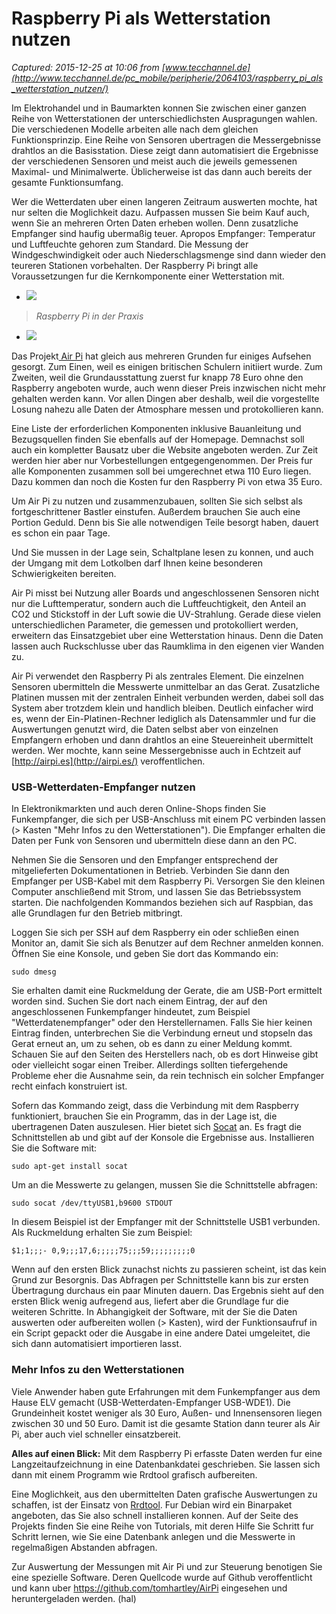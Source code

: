 # Raspberry Pi als Wetterstation nutzen 

_Captured: 2015-12-25 at 10:06 from [www.tecchannel.de](http://www.tecchannel.de/pc_mobile/peripherie/2064103/raspberry_pi_als_wetterstation_nutzen/)_

Im Elektrohandel und in Baumarkten konnen Sie zwischen einer ganzen Reihe von Wetterstationen der unterschiedlichsten Auspragungen wahlen. Die verschiedenen Modelle arbeiten alle nach dem gleichen Funktionsprinzip. Eine Reihe von Sensoren ubertragen die Messergebnisse drahtlos an die Basisstation. Diese zeigt dann automatisiert die Ergebnisse der verschiedenen Sensoren und meist auch die jeweils gemessenen Maximal- und Minimalwerte. Üblicherweise ist das dann auch bereits der gesamte Funktionsumfang.

Wer die Wetterdaten uber einen langeren Zeitraum auswerten mochte, hat nur selten die Moglichkeit dazu. Aufpassen mussen Sie beim Kauf auch, wenn Sie an mehreren Orten Daten erheben wollen. Denn zusatzliche Empfanger sind haufig ubermaßig teuer. Apropos Empfanger: Temperatur und Luftfeuchte gehoren zum Standard. Die Messung der Windgeschwindigkeit oder auch Niederschlagsmenge sind dann wieder den teureren Stationen vorbehalten. Der Raspberry Pi bringt alle Voraussetzungen fur die Kernkomponente einer Wetterstation mit.

  * ![](http://images.tecchannel.de/images/tecchannel/bdb/2525465/522x294.png)

> _Raspberry Pi in der Praxis_

  * ![](http://images.tecchannel.de/images/tecchannel/bdb/2518726/522x294.png)

Das Projekt[ Air Pi](http://airpi.es/) hat gleich aus mehreren Grunden fur einiges Aufsehen gesorgt. Zum Einen, weil es einigen britischen Schulern initiiert wurde. Zum Zweiten, weil die Grundausstattung zuerst fur knapp 78 Euro ohne den Raspberry angeboten wurde, auch wenn dieser Preis inzwischen nicht mehr gehalten werden kann. Vor allen Dingen aber deshalb, weil die vorgestellte Losung nahezu alle Daten der Atmosphare messen und protokollieren kann.

Eine Liste der erforderlichen Komponenten inklusive Bauanleitung und Bezugsquellen finden Sie ebenfalls auf der Homepage. Demnachst soll auch ein kompletter Bausatz uber die Website angeboten werden. Zur Zeit werden hier aber nur Vorbestellungen entgegengenommen. Der Preis fur alle Komponenten zusammen soll bei umgerechnet etwa 110 Euro liegen. Dazu kommen dan noch die Kosten fur den Raspberry Pi von etwa 35 Euro.

Um Air Pi zu nutzen und zusammenzubauen, sollten Sie sich selbst als fortgeschrittener Bastler einstufen. Außerdem brauchen Sie auch eine Portion Geduld. Denn bis Sie alle notwendigen Teile besorgt haben, dauert es schon ein paar Tage.

Und Sie mussen in der Lage sein, Schaltplane lesen zu konnen, und auch der Umgang mit dem Lotkolben darf Ihnen keine besonderen Schwierigkeiten bereiten.

Air Pi misst bei Nutzung aller Boards und angeschlossenen Sensoren nicht nur die Lufttemperatur, sondern auch die Luftfeuchtigkeit, den Anteil an CO2 und Stickstoff in der Luft sowie die UV-Strahlung. Gerade diese vielen unterschiedlichen Parameter, die gemessen und protokolliert werden, erweitern das Einsatzgebiet uber eine Wetterstation hinaus. Denn die Daten lassen auch Ruckschlusse uber das Raumklima in den eigenen vier Wanden zu.

Air Pi verwendet den Raspberry Pi als zentrales Element. Die einzelnen Sensoren ubermitteln die Messwerte unmittelbar an das Gerat. Zusatzliche Platinen mussen mit der zentralen Einheit verbunden werden, dabei soll das System aber trotzdem klein und handlich bleiben. Deutlich einfacher wird es, wenn der Ein-Platinen-Rechner lediglich als Datensammler und fur die Auswertungen genutzt wird, die Daten selbst aber von einzelnen Empfangern erhoben und dann drahtlos an eine Steuereinheit ubermittelt werden. Wer mochte, kann seine Messergebnisse auch in Echtzeit auf [http://airpi.es](http://airpi.es/) veroffentlichen.

### USB-Wetterdaten-Empfanger nutzen

In Elektronikmarkten und auch deren Online-Shops finden Sie Funkempfanger, die sich per USB-Anschluss mit einem PC verbinden lassen (> Kasten "Mehr Infos zu den Wetterstationen"). Die Empfanger erhalten die Daten per Funk von Sensoren und ubermitteln diese dann an den PC.

Nehmen Sie die Sensoren und den Empfanger entsprechend der mitgelieferten Dokumentationen in Betrieb. Verbinden Sie dann den Empfanger per USB-Kabel mit dem Raspberry Pi. Versorgen Sie den kleinen Computer anschließend mit Strom, und lassen Sie das Betriebssystem starten. Die nachfolgenden Kommandos beziehen sich auf Raspbian, das alle Grundlagen fur den Betrieb mitbringt.

Loggen Sie sich per SSH auf dem Raspberry ein oder schließen einen Monitor an, damit Sie sich als Benutzer auf dem Rechner anmelden konnen. Öffnen Sie eine Konsole, und geben Sie dort das Kommando ein:

`sudo dmesg`

Sie erhalten damit eine Ruckmeldung der Gerate, die am USB-Port ermittelt worden sind. Suchen Sie dort nach einem Eintrag, der auf den angeschlossenen Funkempfanger hindeutet, zum Beispiel "Wetterdatenempfanger" oder den Herstellernamen. Falls Sie hier keinen Eintrag finden, unterbrechen Sie die Verbindung erneut und stopseln das Gerat erneut an, um zu sehen, ob es dann zu einer Meldung kommt. Schauen Sie auf den Seiten des Herstellers nach, ob es dort Hinweise gibt oder vielleicht sogar einen Treiber. Allerdings sollten tiefergehende Probleme eher die Ausnahme sein, da rein technisch ein solcher Empfanger recht einfach konstruiert ist.

Sofern das Kommando zeigt, dass die Verbindung mit dem Raspberry funktioniert, brauchen Sie ein Programm, das in der Lage ist, die ubertragenen Daten auszulesen. Hier bietet sich [Socat](http://www.dest-unreach.org/socat) an. Es fragt die Schnittstellen ab und gibt auf der Konsole die Ergebnisse aus. Installieren Sie die Software mit:

`sudo apt-get install socat`

Um an die Messwerte zu gelangen, mussen Sie die Schnittstelle abfragen:

`sudo socat /dev/ttyUSB1,b9600 STDOUT`

In diesem Beispiel ist der Empfanger mit der Schnittstelle USB1 verbunden. Als Ruckmeldung erhalten Sie zum Beispiel:

`$1;1;;;- 0,9;;;17,6;;;;;75;;;59;;;;;;;;;0`

Wenn auf den ersten Blick zunachst nichts zu passieren scheint, ist das kein Grund zur Besorgnis. Das Abfragen per Schnittstelle kann bis zur ersten Übertragung durchaus ein paar Minuten dauern. Das Ergebnis sieht auf den ersten Blick wenig aufregend aus, liefert aber die Grundlage fur die weiteren Schritte. In Abhangigkeit der Software, mit der Sie die Daten auswerten oder aufbereiten wollen (> Kasten), wird der Funktionsaufruf in ein Script gepackt oder die Ausgabe in eine andere Datei umgeleitet, die sich dann automatisiert importieren lasst.

### Mehr Infos zu den Wetterstationen

Viele Anwender haben gute Erfahrungen mit dem Funkempfanger aus dem Hause ELV gemacht (USB-Wetterdaten-Empfanger USB-WDE1). Die Grundeinheit kostet weniger als 30 Euro, Außen- und Innensensoren liegen zwischen 30 und 50 Euro. Damit ist die gesamte Station dann teurer als Air Pi, aber auch viel schneller einsatzbereit.

**Alles auf einen Blick:** Mit dem Raspberry Pi erfasste Daten werden fur eine Langzeitaufzeichnung in eine Datenbankdatei geschrieben. Sie lassen sich dann mit einem Programm wie Rrdtool grafisch aufbereiten.

Eine Moglichkeit, aus den ubermittelten Daten grafische Auswertungen zu schaffen, ist der Einsatz von [Rrdtool](http://www.mrtg.org/rrdtool). Fur Debian wird ein Binarpaket angeboten, das Sie also schnell installieren konnen. Auf der Seite des Projekts finden Sie eine Reihe von Tutorials, mit deren Hilfe Sie Schritt fur Schritt lernen, wie Sie eine Datenbank anlegen und die Messwerte in regelmaßigen Abstanden abfragen.

Zur Auswertung der Messungen mit Air Pi und zur Steuerung benotigen Sie eine spezielle Software. Deren Quellcode wurde auf Github veroffentlicht und kann uber <https://github.com/tomhartley/AirPi> eingesehen und heruntergeladen werden. (hal)
